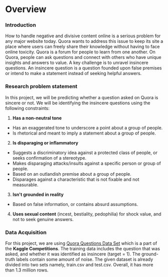 # Overview

### Introduction 
How to handle negative and divisive content online is a serious problem for any major website today. Quora wants to address this issue to keep its site a place where users can freely share their knowledge without having to face online toxicity. 
Quora is a forum for people to learn from one another. On Quora, people can ask questions and connect with others who have unique insights and answers to value. A key challenge is to unravel insincere questions. An insincere question is a question founded upon false premises or intend to make a statement instead of seeking helpful answers. 

### Research problem statement 
In this project, we will be predicting whether a question asked on Quora is sincere or not. We will be identifying the insincere questions using the following constraints: 
1. **Has a non-neutral tone** 
- Has an exaggerated tone to underscore a point about a group of people. 
- Is rhetorical and meant to imply a statement about a group of people. 
2. **Is disparaging or inflammatory** 
- Suggests a discriminatory idea against a protected class of people, or seeks confirmation of a stereotype. 
- Makes disparaging attacks/insults against a specific person or group of people. 
- Based on an outlandish premise about a group of people. 
- Disparages against a characteristic that is not fixable and not measurable. 
3. **Isn't grounded in reality** 
- Based on false information, or contains absurd assumptions. 
4. **Uses sexual content** (incest, bestiality, pedophilia) for shock value, and not to seek genuine answers. 

### Data Acquisition 
For this project, we are using [Quora Questions Data Set](https://www.kaggle.com/c/quora-insincere-questions-classification) which is a part of the **Kaggle Competitions**. The training data includes the question that was asked, and whether it was identified as insincere (target = 1). The ground-truth labels contain some amount of noise. The given dataset is already divided into two sets namely, train.csv and test.csv. Overall, it has more than 1.3 million rows. 
